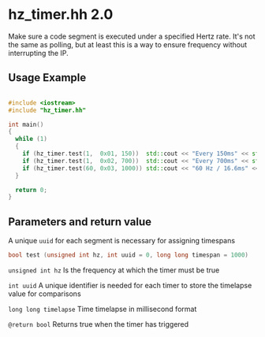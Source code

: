 # hz_timer.hh 2.0
Make sure a code segment is executed under a specified Hertz rate.
It's not the same as polling, but at least this is a way to ensure frequency without interrupting the IP.

## Usage Example

```cpp

#include <iostream>
#include "hz_timer.hh"

int main()
{
  while (1)
  {
    if (hz_timer.test(1,  0x01, 150))  std::cout << "Every 150ms" << std::endl;
    if (hz_timer.test(1,  0x02, 700))  std::cout << "Every 700ms" << std::endl;
    if (hz_timer.test(60, 0x03, 1000)) std::cout << "60 Hz / 16.6ms" << std::endl;
  }

  return 0;
}

```

## Parameters and return value
A unique `uuid` for each segment is necessary for assigning timespans
```cpp
bool test (unsigned int hz, int uuid = 0, long long timespan = 1000)
```
`unsigned int hz` Is the frequency at which the timer must be true

`int uuid` A unique identifier is needed for each timer to store the timelapse value for comparisons

`long long timelapse` Time timelapse in millisecond format

`@return bool` Returns true when the timer has triggered
